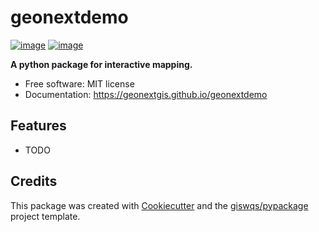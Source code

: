 # geonextdemo


[![image](https://img.shields.io/pypi/v/geonextdemo.svg)](https://pypi.python.org/pypi/geonextdemo)
[![image](https://img.shields.io/conda/vn/conda-forge/geonextdemo.svg)](https://anaconda.org/conda-forge/geonextdemo)


**A python package for interactive mapping.**


-   Free software: MIT license
-   Documentation: https://geonextgis.github.io/geonextdemo
    

## Features

-   TODO

## Credits

This package was created with [Cookiecutter](https://github.com/cookiecutter/cookiecutter) and the [giswqs/pypackage](https://github.com/giswqs/pypackage) project template.

